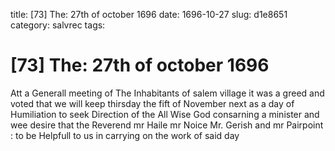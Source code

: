 title: [73] The: 27th of october 1696
date: 1696-10-27
slug: d1e8651
category: salvrec
tags: 


<div markdown class="doc" id="d1e8651">


# [73] The: 27th of october 1696

Att a Generall meeting of The Inhabitants of salem village it was a greed and voted that we will keep thirsday the fift of November next as a day of Humiliation to seek Direction of the All Wise God consarning a minister and wee desire that the Reverend mr Haile mr Noice Mr. Gerish and mr Pairpoint : to be Helpfull to us in carrying on the work of said day
</div>
